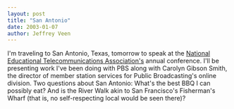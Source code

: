 ```yaml
--- 
layout: post
title: "San Antonio"
date: 2003-01-07
author: Jeffrey Veen
---
```

I'm traveling to San Antonio, Texas, tomorrow to speak at the <a href="http://www.netaonline.org/">National Educational Telecommunications Association's</a> annual conference. I'll be presenting work I've been doing with PBS along with Carolyn Gibson Smith, the director of member station services for Public Broadcasting's online division. Two questions about San Antonio: What's the best BBQ I can possibly eat? And is the River Walk akin to San Francisco's Fisherman's Wharf (that is, no self-respecting local would be seen there)?
&#8203;